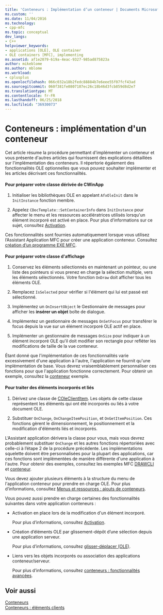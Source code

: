 ```yaml
---
title: 'Conteneurs : Implémentation d’un conteneur | Documents Microsoft'
ms.custom: ''
ms.date: 11/04/2016
ms.technology:
- cpp-mfc
ms.topic: conceptual
dev_langs:
- C++
helpviewer_keywords:
- applications [OLE], OLE container
- OLE containers [MFC], implementing
ms.assetid: af1e2079-619a-4eac-9327-985ad875823a
author: mikeblome
ms.author: mblome
ms.workload:
- cplusplus
ms.openlocfilehash: 066c032a18b2fedc88884b7e6eee55f07fcf43ad
ms.sourcegitcommit: 060f381fe0807107ec26c18b46d3fcb859d8d2e7
ms.translationtype: MT
ms.contentlocale: fr-FR
ms.lasthandoff: 06/25/2018
ms.locfileid: "36930073"
---
```

# <a name="containers-implementing-a-container"></a>Conteneurs : implémentation d'un conteneur
Cet article résume la procédure permettant d'implémenter un conteneur et vous présente d'autres articles qui fournissent des explications détaillées sur l'implémentation des conteneurs. Il répertorie également des fonctionnalités OLE optionnelles que vous pouvez souhaiter implémenter et les articles décrivant ces fonctionnalités.  
  
#### <a name="to-prepare-your-cwinapp-derived-class"></a>Pour préparer votre classe dérivée de CWinApp  
  
1.  Initialiser les bibliothèques OLE en appelant `AfxOleInit` dans le `InitInstance` fonction membre.  
  
2.  Appelez `CDocTemplate::SetContainerInfo` dans `InitInstance` pour affecter le menu et les ressources accélératrices utilisés lorsqu'un élément incorporé est activé en place. Pour plus d’informations sur ce sujet, consultez [Activation](../mfc/activation-cpp.md).  
  
 Ces fonctionnalités sont fournies automatiquement lorsque vous utilisez l’Assistant Application MFC pour créer une application conteneur. Consultez [création d’un programme EXE MFC](../mfc/reference/mfc-application-wizard.md).  
  
#### <a name="to-prepare-your-view-class"></a>Pour préparer votre classe d'affichage  
  
1.  Conservez les éléments sélectionnés en maintenant un pointeur, ou une liste des pointeurs si vous prenez en charge la sélection multiple, vers les éléments sélectionnés. Votre fonction `OnDraw` doit afficher tous les éléments OLE.  
  
2.  Remplacez `IsSelected` pour vérifier si l'élément qui lui est passé est sélectionné.  
  
3.  Implémentez un `OnInsertObject` le Gestionnaire de messages pour afficher les **insérer un objet** boîte de dialogue.  
  
4.  Implémentez un gestionnaire de messages `OnSetFocus` pour transférer le focus depuis la vue sur un élément incorporé OLE actif en place.  
  
5.  Implémenter un gestionnaire de messages `OnSize` pour indiquer à un élément incorporé OLE qu'il doit modifier son rectangle pour refléter les modifications de taille de la vue conteneur.  
  
 Étant donné que l'implémentation de ces fonctionnalités varie excessivement d'une application à l'autre, l'application ne fournit qu'une implémentation de base. Vous devrez vraisemblablement personnaliser ces fonctions pour que l'application fonctionne correctement. Pour obtenir un exemple, consultez la [conteneur](../visual-cpp-samples.md) exemple.  
  
#### <a name="to-handle-embedded-and-linked-items"></a>Pour traiter des éléments incorporés et liés  
  
1.  Dérivez une classe de [COleClientItem](../mfc/reference/coleclientitem-class.md). Les objets de cette classe représentent les éléments qui ont été incorporés ou liés à votre document OLE.  
  
2.  Substituer `OnChange`, `OnChangeItemPosition`, et `OnGetItemPosition`. Ces fonctions gèrent le dimensionnement, le positionnement et la modification d'éléments liés et incorporés.  
  
 L’Assistant application dérivera la classe pour vous, mais vous devrez probablement substituer `OnChange` et les autres fonctions répertoriées avec celle-ci à l’étape 2 de la procédure précédente. Les implémentations squelette doivent être personnalisées pour la plupart des applications, car ces fonctions sont implémentées de manière différente d'une application à l'autre. Pour obtenir des exemples, consultez les exemples MFC [DRAWCLI](../visual-cpp-samples.md) et [conteneur](../visual-cpp-samples.md).  
  
 Vous devez ajouter plusieurs éléments à la structure du menu de l'application conteneur pour prendre en charge OLE. Pour plus d’informations, consultez [Menus et ressources : ajouts de conteneurs](../mfc/menus-and-resources-container-additions.md).  
  
 Vous pouvez aussi prendre en charge certaines des fonctionnalités suivantes dans votre application conteneurs :  
  
-   Activation en place lors de la modification d'un élément incorporé.  
  
     Pour plus d’informations, consultez [Activation](../mfc/activation-cpp.md).  
  
-   Création d’éléments OLE par glissement-dépôt d’une sélection depuis une application serveur.  
  
     Pour plus d’informations, consultez [glisser-déplacer (OLE)](../mfc/drag-and-drop-ole.md).  
  
-   Liens vers les objets incorporés ou association des applications conteneur/serveur.  
  
     Pour plus d’informations, consultez [conteneurs : fonctionnalités avancées](../mfc/containers-advanced-features.md).  
  
## <a name="see-also"></a>Voir aussi  
 [Conteneurs](../mfc/containers.md)   
 [Conteneurs : éléments clients](../mfc/containers-client-items.md)


